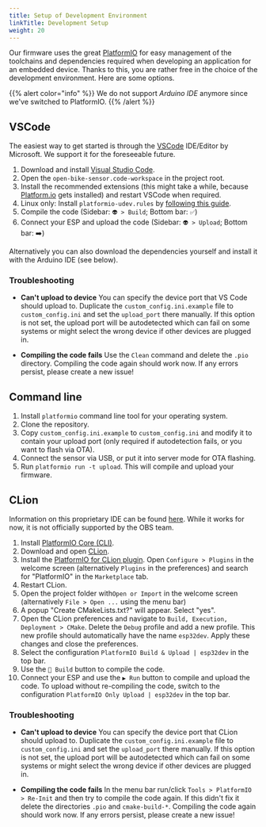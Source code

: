 ```yaml
---
title: Setup of Development Environment
linkTitle: Development Setup
weight: 20
---
```


Our firmware uses the great [PlatformIO](https://platformio.org/) for easy
management of the toolchains and dependencies required when developing an
application for an embedded device. Thanks to this, you are rather free in the
choice of the development environment. Here are some options.

{{% alert color="info" %}}
We do not support *Arduino IDE* anymore since we've switched to PlatformIO.
{{% /alert %}}

## VSCode

The easiest way to get started is through the
[VSCode](https://code.visualstudio.com/) IDE/Editor by Microsoft. We support it
for the foreseeable future.

1. Download and install [Visual Studio Code](https://code.visualstudio.com/).
2. Open the `open-bike-sensor.code-workspace` in the project root.
3. Install the recommended extensions (this might take a while, because [Platform.io]() gets installed) and restart VSCode when required.
4. Linux only: Install `platformio-udev.rules` by [following this guide](https://docs.platformio.org/en/latest/faq.html#platformio-udev-rules).
5. Compile the code (Sidebar: `👽 > Build`; Bottom bar: `✅`)
6. Connect your ESP and upload the code (Sidebar: `👽 > Upload`; Bottom bar: ➡️)

Alternatively you can also download the dependencies yourself and install it with the Arduino IDE (see below).


### Troubleshooting

* **Can't upload to device**
You can specify the device port that VS Code should upload to. Duplicate the `custom_config.ini.example` file to `custom_config.ini` and set the `upload_port` there manually. If this option is not set, the upload port will be autodetected which can fail on some systems or might select the wrong device if other devices are plugged in.

* **Compiling the code fails**
Use the `Clean` command and delete the `.pio` directory. Compiling the code again should work now. If any errors persist, please create a new issue!


## Command line

1. Install `platformio` command line tool for your operating system.
1. Clone the repository.
1. Copy `custom_config.ini.example` to `custom_config.ini`  and modify it to
   contain your upload port (only required if autodetection fails, or you want
   to flash via OTA).
1. Connect the sensor via USB, or put it into server mode for OTA flashing.
1. Run `platformio run -t upload`. This will compile and upload your firmware.


## CLion

Information on this proprietary IDE can be found
[here](https://www.jetbrains.com/de-de/clion/). While it works for now, it is
not officially supported by the OBS team.

1. Install [PlatformIO Core (CLI)](https://docs.platformio.org/en/latest/core/installation.html#installation-methods).
1. Download and open [CLion](https://www.jetbrains.com/de-de/clion/).
1. Install the [PlatformIO for CLion plugin](https://plugins.jetbrains.com/plugin/13922-platformio-for-clion). Open `Configure > Plugins` in the welcome screen (alternatively `Plugins` in the preferences) and search for "PlatformIO" in the `Marketplace` tab.
1. Restart CLion.
1. Open the project folder with`Open or Import` in the welcome screen (alternatively `File > Open ...` using the menu bar)
1. A popup "Create CMakeLists.txt?" will appear. Select "yes".
1. Open the CLion preferences and navigate to `Build, Execution, Deployment > CMake`. Delete the `Debug` profile and add a new profile. This new profile should automatically have the name `esp32dev`. Apply these changes and close the preferences.
1. Select the configuration `PlatformIO Build & Upload | esp32dev` in the top bar.
1. Use the `🔨 Build` button to compile the code.
1. Connect your ESP and use the `▶ Run` button to compile and upload the code. To upload without re-compiling the code, switch to the configuration `PlatformIO Only Upload | esp32dev` in the top bar.

### Troubleshooting

* **Can't upload to device**
You can specify the device port that CLion should upload to. Duplicate the `custom_config.ini.example` file to `custom_config.ini` and set the `upload_port` there manually. If this option is not set, the upload port will be autodetected which can fail on some systems or might select the wrong device if other devices are plugged in.

* **Compiling the code fails**
In the menu bar run/click `Tools > PlatformIO > Re-Init` and then try to compile the code again. If this didn't fix it delete the directories `.pio` and `cmake-build-*`. Compiling the code again should work now. If any errors persist, please create a new issue!



